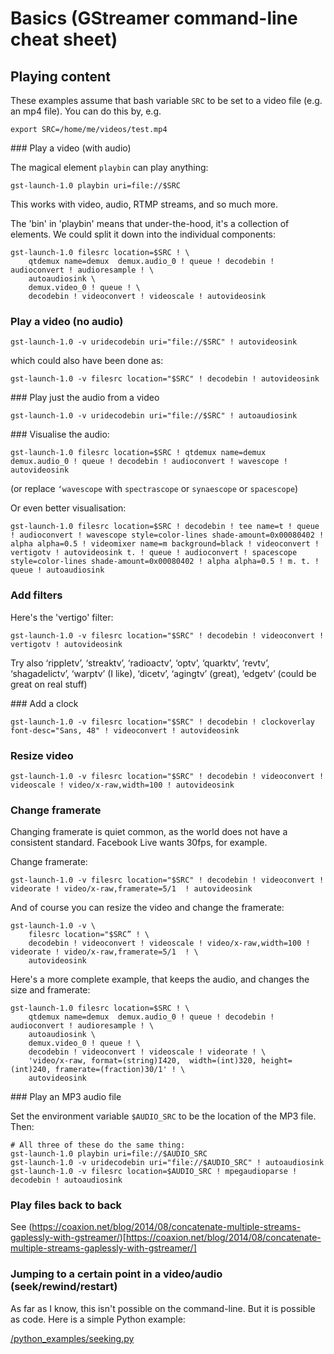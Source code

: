 # Basics (GStreamer command-line cheat sheet)

## Playing content

These examples assume that bash variable `SRC` to be set to a video file (e.g. an mp4 file). You can do this by, e.g.

```
export SRC=/home/me/videos/test.mp4
```

### Play a video (with audio)

The magical element `playbin` can play anything:

```
gst-launch-1.0 playbin uri=file://$SRC
```

This works with video, audio, RTMP streams, and so much more.

The 'bin' in 'playbin' means that under-the-hood, it's a collection of elements. We could split it down into the individual components:

```
gst-launch-1.0 filesrc location=$SRC ! \
    qtdemux name=demux  demux.audio_0 ! queue ! decodebin ! audioconvert ! audioresample ! \
    autoaudiosink \
    demux.video_0 ! queue ! \
    decodebin ! videoconvert ! videoscale ! autovideosink
```

### Play a video (no audio)

```
gst-launch-1.0 -v uridecodebin uri="file://$SRC" ! autovideosink
```

which could also have been done as:

```
gst-launch-1.0 -v filesrc location="$SRC" ! decodebin ! autovideosink
```

### Play just the audio from a video

```
gst-launch-1.0 -v uridecodebin uri="file://$SRC" ! autoaudiosink
```

### Visualise the audio:

```
gst-launch-1.0 filesrc location=$SRC ! qtdemux name=demux  demux.audio_0 ! queue ! decodebin ! audioconvert ! wavescope ! autovideosink
```

(or replace `‘wavescope` with `spectrascope` or `synaescope` or `spacescope`)

Or even better visualisation:

```
gst-launch-1.0 filesrc location=$SRC ! decodebin ! tee name=t ! queue ! audioconvert ! wavescope style=color-lines shade-amount=0x00080402 ! alpha alpha=0.5 ! videomixer name=m background=black ! videoconvert ! vertigotv ! autovideosink t. ! queue ! audioconvert ! spacescope style=color-lines shade-amount=0x00080402 ! alpha alpha=0.5 ! m. t. ! queue ! autoaudiosink
```

### Add filters

Here's the 'vertigo' filter:

```
gst-launch-1.0 -v filesrc location="$SRC" ! decodebin ! videoconvert ! vertigotv ! autovideosink
```

Try also ‘rippletv’, ‘streaktv’, ‘radioactv’, ‘optv’, ‘quarktv’, ‘revtv’, ‘shagadelictv’, ‘warptv’ (I like), ‘dicetv’, ‘agingtv’ (great), ‘edgetv’ (could be great on real stuff)

### Add a clock

```
gst-launch-1.0 -v filesrc location="$SRC" ! decodebin ! clockoverlay font-desc="Sans, 48" ! videoconvert ! autovideosink
```

### Resize video

```
gst-launch-1.0 -v filesrc location="$SRC" ! decodebin ! videoconvert ! videoscale ! video/x-raw,width=100 ! autovideosink
```

### Change framerate

Changing framerate is quiet common, as the world does not have a consistent standard. Facebook Live wants 30fps, for example. 

Change framerate:

```
gst-launch-1.0 -v filesrc location="$SRC" ! decodebin ! videoconvert !  videorate ! video/x-raw,framerate=5/1  ! autovideosink
```

And of course you can resize the video and change the framerate:

```
gst-launch-1.0 -v \
    filesrc location="$SRC” ! \
    decodebin ! videoconvert ! videoscale ! video/x-raw,width=100 ! videorate ! video/x-raw,framerate=5/1  ! \
    autovideosink
```

Here's a more complete example, that keeps the audio, and changes the size and framerate:

```
gst-launch-1.0 filesrc location=$SRC ! \
    qtdemux name=demux  demux.audio_0 ! queue ! decodebin ! audioconvert ! audioresample ! \
    autoaudiosink \
    demux.video_0 ! queue ! \
    decodebin ! videoconvert ! videoscale ! videorate ! \
    'video/x-raw, format=(string)I420,  width=(int)320, height=(int)240, framerate=(fraction)30/1' ! \
    autovideosink
```

### Play an MP3 audio file

Set the environment variable `$AUDIO_SRC` to be the location of the MP3 file. Then:

```
# All three of these do the same thing:
gst-launch-1.0 playbin uri=file://$AUDIO_SRC
gst-launch-1.0 -v uridecodebin uri="file://$AUDIO_SRC" ! autoaudiosink
gst-launch-1.0 -v filesrc location=$AUDIO_SRC ! mpegaudioparse ! decodebin ! autoaudiosink
```

### Play files back to back

See (https://coaxion.net/blog/2014/08/concatenate-multiple-streams-gaplessly-with-gstreamer/)[https://coaxion.net/blog/2014/08/concatenate-multiple-streams-gaplessly-with-gstreamer/]


### Jumping to a certain point in a video/audio (seek/rewind/restart)

As far as I know, this isn't possible on the command-line. But it is possible as code. Here is a simple Python example:

[/python_examples/seeking.py](/python_examples/seeking.py)
